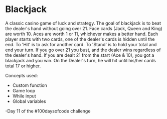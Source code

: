 # Blackjack

A classic casino game of luck and strategy. The goal of blackjack is to beat the dealer's hand without going over 21. Face cards (Jack, Queen and King) are worth 10. Aces are worth 1 or 11, whichever makes a better hand. Each player starts with two cards, one of the dealer's cards is hidden until the end. To 'Hit' is to ask for another card. To 'Stand' is to hold your total and end your turn. If you go over 21 you bust, and the dealer wins regardless of the dealer's hand. If you are dealt 21 from the start (Ace & 10), you got a blackjack and you win. On the Dealer's turn, he will hit until his/her cards total 17 or higher.

Concepts used:
<ul>  
<li>Custom function</li>  
<li>Game loop</li>  
<li>While input</li> 
<li>Global variables</li> 
</ul>

-Day 11 of the #100daysofcode challenge
